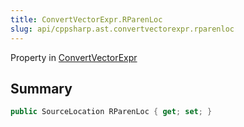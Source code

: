 ```yaml
---
title: ConvertVectorExpr.RParenLoc
slug: api/cppsharp.ast.convertvectorexpr.rparenloc
---
```

Property in [ConvertVectorExpr](/api/cppsharp/ast/convertvectorexpr)

## Summary



```csharp
public SourceLocation RParenLoc { get; set; }
```

